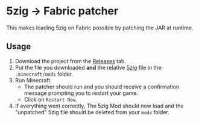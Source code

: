 # 5zig -> Fabric patcher

This makes loading 5zig on Fabric possible by patching the JAR at runtime.

## Usage
1. Download the project from the [Releases](releases) tab.
2. Put the file you downloaded **and** the relative [5zig](https://github.com/5zig-reborn/The-5zig-Mod) file in
the `.minecraft/mods` folder.
3. Run Minecraft.
    * The patcher should run and you should receive a confirmation message prompting you to restart your game.
    * Click on `Restart Now`.
4. If everything went correctly, The 5zig Mod should now load and the "unpatched" 5zig file should be deleted
from your `mods` folder.